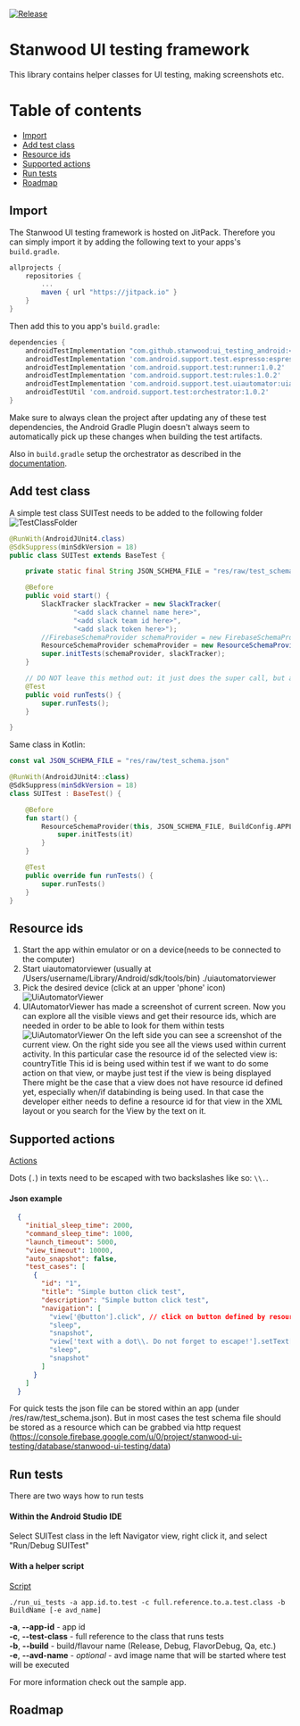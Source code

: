 [![Release](https://jitpack.io/v/stanwood/ui_testing_android.svg?style=flat-square)](https://jitpack.io/#stanwood/ui_testing_android)

# Stanwood UI testing framework

This library contains helper classes for UI testing, making screenshots etc.

# Table of contents

- [Import](#import)
- [Add test class](#add-test-class)
- [Resource ids](#resource-ids)
- [Supported actions](#supported-actions)
- [Run tests](#run-tests)
- [Roadmap](#roadmap)


## Import

The Stanwood UI testing framework is hosted on JitPack. Therefore you can simply import it by adding the following text to your apps's `build.gradle`.

```groovy
allprojects {
    repositories {
        ...
        maven { url "https://jitpack.io" }
    }
}
```

Then add this to you app's `build.gradle`:

```groovy
dependencies {
    androidTestImplementation "com.github.stanwood:ui_testing_android:<add latest version here>"
    androidTestImplementation 'com.android.support.test.espresso:espresso-core:3.0.2'
    androidTestImplementation 'com.android.support.test:runner:1.0.2'
    androidTestImplementation 'com.android.support.test:rules:1.0.2'
    androidTestImplementation 'com.android.support.test.uiautomator:uiautomator-v18:2.1.3'
    androidTestUtil 'com.android.support.test:orchestrator:1.0.2'
}
```

Make sure to always clean the project after updating any of these test dependencies, the Android Gradle Plugin doesn't always seem to automatically pick up these changes when building the test artifacts.

Also in `build.gradle` setup the orchestrator as described in the [documentation](https://developer.android.com/training/testing/junit-runner#ato-gradle).

## Add test class

A simple test class SUITest needs to be added to the following folder
![TestClassFolder](/images/img_test_path.png)

```java
@RunWith(AndroidJUnit4.class)
@SdkSuppress(minSdkVersion = 18)
public class SUITest extends BaseTest {

    private static final String JSON_SCHEMA_FILE = "res/raw/test_schema.json";

    @Before
    public void start() {
        SlackTracker slackTracker = new SlackTracker(
                "<add slack channel name here>",
                "<add slack team id here>",
                "<add slack token here>");
        //FirebaseSchemaProvider schemaProvider = new FirebaseSchemaProvider("io.stanwood.uitesting.demo", "1.0.0");
        ResourceSchemaProvider schemaProvider = new ResourceSchemaProvider(this, JSON_SCHEMA_FILE, BuildConfig.APPLICATION_ID);
        super.initTests(schemaProvider, slackTracker);
    }

    // DO NOT leave this method out: it just does the super call, but adds the @Test annotation!
    @Test
    public void runTests() {
        super.runTests();
    }

}
```

Same class in Kotlin:

```kotlin
const val JSON_SCHEMA_FILE = "res/raw/test_schema.json"

@RunWith(AndroidJUnit4::class)
@SdkSuppress(minSdkVersion = 18)
class SUITest : BaseTest() {

    @Before
    fun start() {
        ResourceSchemaProvider(this, JSON_SCHEMA_FILE, BuildConfig.APPLICATION_ID).let {
            super.initTests(it)
        }
    }

    @Test
    public override fun runTests() {
        super.runTests()
    }
}
```

## Resource ids

1. Start the app within emulator or on a device(needs to be connected to the computer)
2. Start uiautomatorviewer (usually at /Users/username/Library/Android/sdk/tools/bin)
./uiautomatorviewer
3. Pick the desired device (click at an upper 'phone' icon)
![UiAutomatorViewer](/images/img_uiautomatorviewer_1.png)
4. UIAutomatorViewer has made a screenshot of current screen. Now you can explore all the visible views and get their resource ids, which are needed in order to be able to look for them within tests
![UiAutomatorViewer](/images/img_uiautomatorviewer_2.png)
On the left side you can see a screenshot of the current view.
On the right side you see all the views used within current activity.
In this particular case the resource id of the selected view is: countryTitle
This id is being used within test if we want to do some action on that view, or maybe just test if the view is being displayed
There might be the case that a view does not have resource id defined yet, especially when/if databinding is being used. In that case the developer either needs to define a resource id for that view in the XML layout or you search for the View by the text on it.

## Supported actions

[Actions](/library/src/main/java/io/stanwood/uitesting/model/Action.java)

Dots (`.`) in texts need to be escaped with two backslashes like so: `\\.`.

#### Json example
```json
  {
    "initial_sleep_time": 2000,
    "command_sleep_time": 1000,
    "launch_timeout": 5000,
    "view_timeout": 10000,
    "auto_snapshot": false,
    "test_cases": [
      {
        "id": "1",
        "title": "Simple button click test",
        "description": "Simple button click test",
        "navigation": [
          "view['@button'].click", // click on button defined by resource ID
          "sleep",
          "snapshot",
          "view['text with a dot\\. Do not forget to escape!'].setText['12345']", // set text on text field defined by its text
          "sleep",
          "snapshot"
        ]
      }
    ]
  }
```

For quick tests the json file can be stored within an app (under /res/raw/test_schema.json).
But in most cases the test schema file should be stored as a resource which can be grabbed via http request (https://console.firebase.google.com/u/0/project/stanwood-ui-testing/database/stanwood-ui-testing/data)

## Run tests

There are two ways how to run tests

#### Within the Android Studio IDE

Select SUITest class in the left Navigator view, right click it, and select "Run/Debug SUITest"
#### With a helper script
[Script](run_ui_tests.sh)

```./run_ui_tests -a app.id.to.test -c full.reference.to.a.test.class -b BuildName [-e avd_name]```

**-a**, **--app-id** - app id<br/>
**-c**, **--test-class** - full reference to the class that runs tests<br/>
**-b**, **--build** - build/flavour name (Release, Debug, FlavorDebug, Qa, etc.)<br/>
**-e**, **--avd-name** - *optional* - avd image name that will be started where test will be executed<br/>


For more information check out the sample app.

## Roadmap
